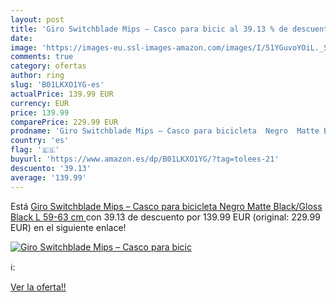 ```yaml
---
layout: post
title: 'Giro Switchblade Mips – Casco para bicic al 39.13 % de descuento'
date: 
image: 'https://images-eu.ssl-images-amazon.com/images/I/51YGuvoYOiL._SL200_.jpg'
comments: true
category: ofertas
author: ring
slug: 'B01LKXO1YG-es'
actualPrice: 139.99 EUR
currency: EUR
price: 139.99
comparePrice: 229.99 EUR
prodname: 'Giro Switchblade Mips – Casco para bicicleta  Negro  Matte Black/Gloss Black   L  59-63 cm '
country: 'es'
flag: '🇪🇸'
buyurl: 'https://www.amazon.es/dp/B01LKXO1YG/?tag=tolees-21'
descuento: '39.13'
average: '139.99'
---
```


Está [Giro Switchblade Mips – Casco para bicicleta  Negro  Matte Black/Gloss Black   L  59-63 cm ](https://www.amazon.es/dp/B01LKXO1YG/?tag=tolees-21) con 39.13 de descuento por 139.99 EUR (original: 229.99 EUR) en el siguiente enlace!

[![Giro Switchblade Mips – Casco para bicic](https://images-eu.ssl-images-amazon.com/images/I/51YGuvoYOiL._SL200_.jpg)](https://www.amazon.es/dp/B01LKXO1YG/?tag=tolees-21)

ℹ️:


[Ver la oferta!!](https://www.amazon.es/dp/B01LKXO1YG/?tag=tolees-21)
